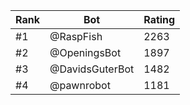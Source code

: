 Rank|Bot|Rating
---|---|---
#1|@RaspFish|2263
#2|@OpeningsBot|1897
#3|@DavidsGuterBot|1482
#4|@pawnrobot|1181
